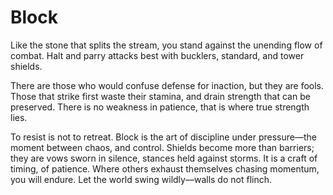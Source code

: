 # Block


Like the stone that splits the stream, you stand against the unending flow of combat. Halt and parry attacks best with bucklers, standard, and tower shields.

There are those who would confuse defense for inaction, but they are fools. Those that strike first waste their stamina, and drain strength that can be preserved. There is no weakness in patience, that is where true strength lies.  

To resist is not to retreat. Block is the art of discipline under pressure—the moment between chaos, and control. Shields become more than barriers; they are vows sworn in silence, stances held against storms. It is a craft of timing, of patience. Where others exhaust themselves chasing momentum, you will endure. Let the world swing wildly—walls do not flinch.




